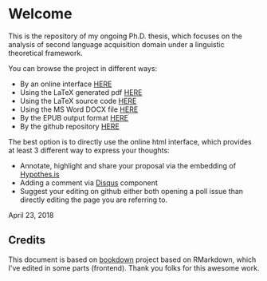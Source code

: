 # Welcome

This is the repository of my ongoing Ph.D. thesis, which focuses on the analysis of second language acquisition domain under a linguistic theoretical framework.

You can browse the project in different ways: 

* By an online interface [HERE](http://marcopetolicchio.com/phd-thesis/book/)
* Using the LaTeX generated pdf [HERE](http://marcopetolicchio.com/phd-thesis/book/phdThesis.pdf)
* Using the LaTeX source code [HERE](http://marcopetolicchio.com/phd-thesis/book/phdThesis.tex)
* Using the MS Word DOCX file [HERE](http://marcopetolicchio.com/phd-thesis/book/phdThesis.docx)
* By the EPUB output format [HERE](http://marcopetolicchio.com/phd-thesis/book/phdThesis.epub)
* By the github repository [HERE](http://github.com/p-marco/phd-thesis) 

The best option is to directly use the online html interface, which provides at least 3 different way to express your thoughts:

* Annotate, highlight and share your proposal via the embedding of [Hypothes.is](http://hypothes.is)
* Adding a comment via [Disqus](http://disqus.com) component
* Suggest your editing on github either both opening a poll issue than directly editing the page you are referring to.


April 23, 2018


## Credits

This document is based on [bookdown](http://www.bookdown.org) project based on RMarkdown, which I've edited in some parts (frontend). Thank you folks for this awesome work.